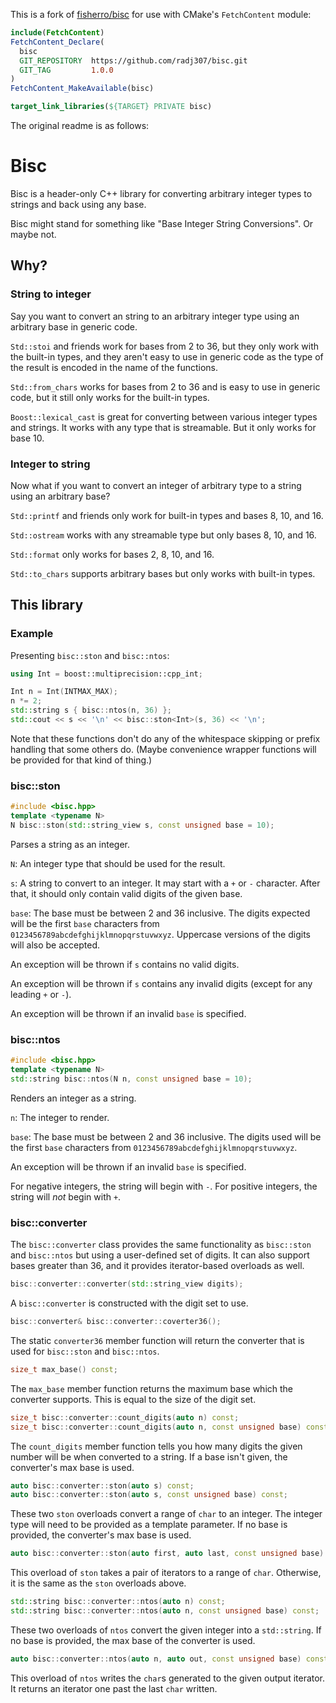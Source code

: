 This is a fork of [fisherro/bisc](https://github.com/fisherro/bisc) for use with CMake's `FetchContent` module:
```cmake
include(FetchContent)
FetchContent_Declare(
  bisc
  GIT_REPOSITORY  https://github.com/radj307/bisc.git
  GIT_TAG         1.0.0
)
FetchContent_MakeAvailable(bisc)

target_link_libraries(${TARGET} PRIVATE bisc)
```

The original readme is as follows:

# Bisc

Bisc is a header-only C++ library for converting arbitrary integer types to strings and back using any base.

Bisc might stand for something like "Base Integer String Conversions". Or maybe not.

## Why?

### String to integer

Say you want to convert an string to an arbitrary integer type using an arbitrary base in generic code.

`Std::stoi` and friends work for bases from 2 to 36, but they only work with the built-in types, and they aren't easy to use in generic code as the type of the result is encoded in the name of the functions.

`Std::from_chars` works for bases from 2 to 36 and is easy to use in generic code, but it still only works for the built-in types.

`Boost::lexical_cast` is great for converting between various integer types and strings. It works with any type that is streamable. But it only works for base 10.

### Integer to string

Now what if you want to convert an integer of arbitrary type to a string using an arbitrary base?

`Std::printf` and friends only work for built-in types and bases 8, 10, and 16.

`Std::ostream` works with any streamable type but only bases 8, 10, and 16.

`Std::format` only works for bases 2, 8, 10, and 16.

`Std::to_chars` supports arbitrary bases but only works with built-in types.

## This library

### Example

Presenting `bisc::ston` and `bisc::ntos`:

```cpp
using Int = boost::multiprecision::cpp_int;

Int n = Int(INTMAX_MAX);
n *= 2;
std::string s { bisc::ntos(n, 36) };
std::cout << s << '\n' << bisc::ston<Int>(s, 36) << '\n';
```

Note that these functions don't do any of the whitespace skipping or prefix handling that some others do. (Maybe convenience wrapper functions will be provided for that kind of thing.)

### bisc::ston

```cpp
#include <bisc.hpp>
template <typename N>
N bisc::ston(std::string_view s, const unsigned base = 10);
```

Parses a string as an integer.

`N`: An integer type that should be used for the result.

`s`: A string to convert to an integer. It may start with a `+` or `-` character. After that, it should only contain valid digits of the given base.

`base`: The base must be between 2 and 36 inclusive. The digits expected will be the first `base` characters from `0123456789abcdefghijklmnopqrstuvwxyz`. Uppercase versions of the digits will also be accepted.

An exception will be thrown if `s` contains no valid digits.

An exception will be thrown if `s` contains any invalid digits (except for any leading `+` or `-`).

An exception will be thrown if an invalid `base` is specified.

### bisc::ntos

```cpp
#include <bisc.hpp>
template <typename N>
std::string bisc::ntos(N n, const unsigned base = 10);
```

Renders an integer as a string.

`n`: The integer to render.

`base`: The base must be between 2 and 36 inclusive. The digits used will be the first `base` characters from `0123456789abcdefghijklmnopqrstuvwxyz`.

An exception will be thrown if an invalid `base` is specified.

For negative integers, the string will begin with `-`. For positive integers, the string will _not_ begin with `+`.

### bisc::converter

The `bisc::converter` class provides the same functionality as `bisc::ston` and `bisc::ntos` but using a user-defined set of digits. It can also support bases greater than 36, and it provides iterator-based overloads as well.

```cpp
bisc::converter::converter(std::string_view digits);
```

A `bisc::converter` is constructed with the digit set to use.

```cpp
bisc::converter& bisc::converter::coverter36();
```

The static `converter36` member function will return the converter that is used for `bisc::ston` and `bisc::ntos`.

```cpp
size_t max_base() const;
```

The `max_base` member function returns the maximum base which the converter supports. This is equal to the size of the digit set.

```cpp
size_t bisc::converter::count_digits(auto n) const;
size_t bisc::converter::count_digits(auto n, const unsigned base) const;
```

The `count_digits` member function tells you how many digits the given number will be when converted to a string. If a base isn't given, the converter's max base is used.

```cpp
auto bisc::converter::ston(auto s) const;
auto bisc::converter::ston(auto s, const unsigned base) const;
```

These two `ston` overloads convert a range of `char` to an integer. The integer type will need to be provided as a template parameter. If no base is provided, the converter's max base is used.

```cpp
auto bisc::converter::ston(auto first, auto last, const unsigned base) const;
```

This overload of `ston` takes a pair of iterators to a range of `char`. Otherwise, it is the same as the `ston` overloads above.

```cpp
std::string bisc::converter::ntos(auto n) const;
std::string bisc::converter::ntos(auto n, const unsigned base) const;
```

These two overloads of `ntos` convert the given integer into a `std::string`. If no base is provided, the max base of the converter is used.

```cpp
auto bisc::converter::ntos(auto n, auto out, const unsigned base) const;
```

This overload of `ntos` writes the `char`s generated to the given output iterator. It returns an iterator one past the last `char` written.

